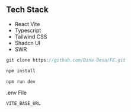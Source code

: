 ## Tech Stack
- React Vite
- Typescript
- Tailwind CSS
- Shadcn UI
- SWR

```js
git clone https://github.com/Bina-Desa/FE.git
```

```js
npm install
```

```js
npm run dev
```

.env File
```js
VITE_BASE_URL
```
